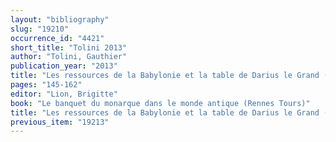 ```yaml
---
layout: "bibliography"
slug: "19210"
occurrence_id: "4421"
short_title: "Tolini 2013"
author: "Tolini, Gauthier"
publication_year: "2013"
title: "Les ressources de la Babylonie et la table de Darius le Grand (522-486)"
pages: "145-162"
editor: "Lion, Brigitte"
book: "Le banquet du monarque dans le monde antique (Rennes Tours)"
title: "Les ressources de la Babylonie et la table de Darius le Grand (522-486)"
previous_item: "19213"
---
```

